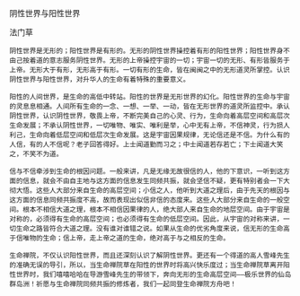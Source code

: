 阴性世界与阳性世界

法门草


    阴性世界是无形的；阳性世界是有形的。无形的阴性世界操控着有形的阳性世界；阳性世界身不由己按着道的意志服务阴性世界。无形的上帝操控宇宙的一切；宇宙一切的无形、有形皆服务于上帝。无形大于有形，无形高于有形。一切有形的生命，皆在闽闽之中的无形道灵所掌控。认识阴性世界与阳性世界，对升华人的生命有着特殊的重要意义。

    阳性的人间世界，是生命的高低中转站。阳性的世界是无形世界的幻化。阳性世界的生命与宇宙的灵息息相通。人间所有生命的一念、一想、一举、一动，皆在无形世界的道灵所监控中。承认阴性世界，认识阴性世界，敬畏上帝，不断完美自己的心灵、行为，生命向着高层空间和高层次生命发展；不承认阴性世界，一切唯物、唯实、唯利是举，心中无有上帝，不信神灵，行为损人利己，生命向着低层空间和低层次生命发展。这是宇宙因果规律，无论信还是不信。为什么有的人信，有的人不信呢？老子回答得好。上士闻道勤而习之；中士闻道若存若亡；下士闻道大笑之，不笑不为道。

    信与不信牵涉到生命的根因问题。一般来讲，凡是无缘无故很信的人，他的下意识，一听到这方面的信息，就会不由自主地与这方面的信息发生同频共振，就会坚信不疑，更有特别者会一下大彻大悟。这些人大部分来自生命的高层空间；小信之人，他听到大道之理后，由于先天的根因与这方面的信息同频共振度不高，故而表现出似信非信的态度来。这些人大部分来自生命的一般空间。根本不相信大道之理，根本不相信因果律的人，绝大部人来自生命的地层空间。由于宇宙是对称的，必须得有生命的高层空间；也必须得有生命的低层空间。因此，从宇宙的对称来讲，一切生命之路皆符合大道之理。没有谁对谁错之说。如果从生命的优劣角度来说，信无形的生命高于信唯物的生命；信上帝，走上帝之道的生命，绝对高于与之相反的生命。

    生命禅院，不仅认识阳性世界，而且还深刻认识了解阴性世界。更还有一个得道的高人雪峰先生的准确无误的导引，所以，当生命禅院草在阳性的世界时将高兴快乐度过；当生命禅院草离开阳性世界时，我们嘻嘻哈哈在导游雪峰先生的带领下，奔向无形的生命高层空间——极乐世界的仙岛群岛洲！祈愿与生命禅院同频共振的修炼者，我们一起同登生命禅院方舟吧！



